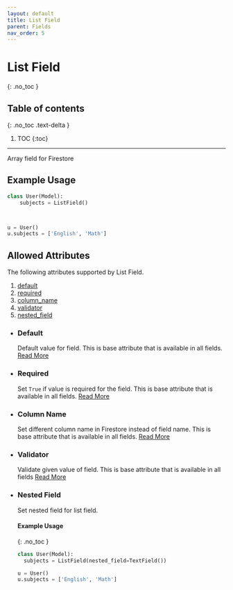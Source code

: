 ```yaml
---
layout: default
title: List Field
parent: Fields
nav_order: 5
---
```


# List Field
{: .no_toc }

## Table of contents
{: .no_toc .text-delta }

1. TOC
{:toc}

---

Array field for Firestore

## Example Usage

```python
class User(Model):
    subjects = ListField()



u = User()
u.subjects = ['English', 'Math']
```

## Allowed Attributes

The following attributes supported by List Field.

1. [default](#default)
2. [required](#required)
3. [column_name](#column-name)
4. [validator](#validator)
5. [nested_field](#nested-field)

- ### Default

  Default value for field. This is base attribute that is available in all fields. [Read More](/FireO/fields/field#default)

- ### Required

  Set `True` if value is required for the field. This is base attribute that is available in all fields. [Read More](/FireO/fields/field#required)

- ### Column Name

  Set different column name in Firestore instead of field name. This is base attribute that is available in all fields. [Read More](/FireO/fields/field#column-name)

- ### Validator
  Validate given value of field. This is base attribute that is available in all fields [Read More](/FireO/fields/field#validator)

- ### Nested Field
  Set nested field for list field.

  #### Example Usage
  
  {: .no_toc }
  
  ```python
  class User(Model):
    subjects = ListField(nested_field=TextField())  
  
  u = User()
  u.subjects = ['English', 'Math']
  ```
    